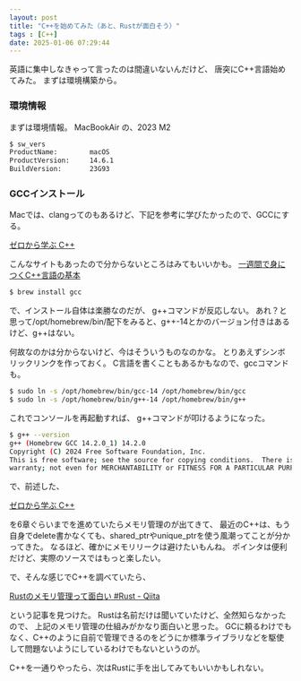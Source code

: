 ```yaml
---
layout: post
title: "C++を始めてみた（あと、Rustが面白そう）"
tags : [C++]
date: 2025-01-06 07:29:44
---
```



英語に集中しなきゃって言ったのは間違いないんだけど、
唐突にC++言語始めてみた。
まずは環境構築から。

### 環境情報

まずは環境情報。
MacBookAir の、2023 M2 

```bash
$ sw_vers
ProductName:		macOS
ProductVersion:		14.6.1
BuildVersion:		23G93
```


### GCCインストール

Macでは、clangってのもあるけど、下記を参考に学びたかったので、GCCにする。

[ゼロから学ぶ C++](https://rinatz.github.io/cpp-book/)

こんなサイトもあったので分からないところはみてもいいかも。
[一週間で身につくC++言語の基本](https://cpp-lang.sevendays-study.com/index.html)


```bash
$ brew install gcc
```

で、インストール自体は楽勝なのだが、
g++コマンドが反応しない。
あれ？と思って/opt/homebrew/bin/配下をみると、g++-14とかのバージョン付きはあるけど、g++はない。

何故なのかは分からないけど、今はそういうものなのかな。
とりあえずシンボリックリンクを作っておく。
C言語を書くこともあるかもなので、gccコマンドも。


```bash
$ sudo ln -s /opt/homebrew/bin/gcc-14 /opt/homebrew/bin/gcc
$ sudo ln -s /opt/homebrew/bin/g++-14 /opt/homebrew/bin/g++
```


これでコンソールを再起動すれば、
g++コマンドが叩けるようになった。


```bash
$ g++ --version
g++ (Homebrew GCC 14.2.0_1) 14.2.0
Copyright (C) 2024 Free Software Foundation, Inc.
This is free software; see the source for copying conditions.  There is NO
warranty; not even for MERCHANTABILITY or FITNESS FOR A PARTICULAR PURPOSE.
```




で、前述した、

[ゼロから学ぶ C++](https://rinatz.github.io/cpp-book/)

を6章ぐらいまでを進めていたらメモリ管理のが出てきて、
最近のC++は、もう自身でdelete書かなくても、shared_ptrやunique_ptrを使う風潮ってことが分かってきた。
なるほど、確かにメモリリークは避けたいもんね。
ポインタは便利だけど、実際のソースではもっと楽したい。

で、そんな感じでC++を調べていたら、

[Rustのメモリ管理って面白い #Rust - Qiita](https://qiita.com/ksato9700/items/312be99d8264b553b193)

という記事を見つけた。
Rustは名前だけは聞いていたけど、全然知らなかったので、
上記のメモリ管理の仕組みがかなり面白いと思った。
GCに頼るわけでもなく、C++のように自前で管理できるのをどうにか標準ライブラリなどを駆使して問題ないようにしているわけでもないというのが。

C++を一通りやったら、次はRustに手を出してみてもいいかもしれない。





